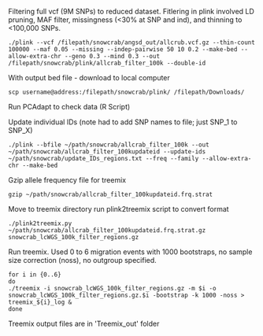 Filtering full vcf (9M SNPs) to reduced dataset. Fitlering in plink involved LD pruning, MAF filter, missingness (<30% at SNP and ind), and thinning to <100,000 SNPs.

```
./plink --vcf /filepath/snowcrab/angsd_out/allcrub.vcf.gz --thin-count 100000 --maf 0.05 --missing --indep-pairwise 50 10 0.2 --make-bed --allow-extra-chr --geno 0.3 --mind 0.3 --out /filepath/snowcrab/plink/allcrab_filter_100k --double-id
```

With output bed file - download to local computer
```
scp username@address:/filepath/snowcrab/plink/ /filepath/Downloads/
```

Run PCAdapt to check data (R Script)

Update individual IDs (note had to add SNP names to file; just SNP_1 to SNP_X)
```
./plink --bfile ~/path/snowcrab/allcrab_filter_100k --out ~/path/snowcrab/allcrab_filter_100kupdateid --update-ids ~/path/snowcrab/update_IDs_regions.txt --freq --family --allow-extra-chr --make-bed
```


Gzip allele frequency file for treemix
```
gzip ~/path/snowcrab/allcrab_filter_100kupdateid.frq.strat
```

Move to treemix directory 
run plink2treemix script to convert format 

```
./plink2treemix.py ~/path/snowcrab/allcrab_filter_100kupdateid.frq.strat.gz snowcrab_lcWGS_100k_filter_regions.gz
```

Run treemix. Used 0 to 6 migration events with 1000 bootstraps, no sample size correction (noss), no outgroup specified.
```
for i in {0..6}
do
./treemix -i snowcrab_lcWGS_100k_filter_regions.gz -m $i -o snowcrab_lcWGS_100k_filter_regions.gz.$i -bootstrap -k 1000 -noss > treemix_${i}_log &
done
```

Treemix output files are in 'Treemix_out' folder
